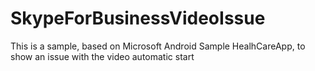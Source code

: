 # SkypeForBusinessVideoIssue
This is a sample, based on Microsoft Android Sample HealhCareApp, to show an issue with the video automatic start
